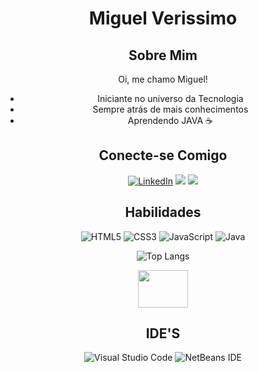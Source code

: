 <div tex align=center>

#  Miguel Verissimo

## Sobre Mim
Oi, me chamo Miguel!

- Iniciante no universo da Tecnologia
- Sempre atrás de mais conhecimentos
- Aprendendo JAVA ☕

## Conecte-se Comigo
[![LinkedIn](https://img.shields.io/badge/LinkedIn-000?style=for-the-badge&logo=linkedin&logoColor=0E76A8)](https://www.linkedin.com/in/miguelverissimo)
<a href="https://instagram.com/miguiverissimo" target="_blank"><img src="https://img.shields.io/badge/-Instagram-%23E4405F?style=for-the-badge&logo=instagram&logoColor=white" target="_blank"></a>
<a href = "mailto:miguelverissimooo@gmail.com"><img src="https://img.shields.io/badge/-Gmail-%23333?style=for-the-badge&logo=gmail&logoColor=white" target="_blank"></a>



## Habilidades 
![HTML5](https://img.shields.io/badge/HTML5-000?style=for-the-badge&logo=html5) 	![CSS3](https://img.shields.io/badge/CSS3-000?style=for-the-badge&logo=css3&logoColor=264CE4) 	![JavaScript](https://img.shields.io/badge/JavaScript-000?style=for-the-badge&logo=javascript) 	![Java](https://img.shields.io/badge/java-%23ED8B00.svg?style=for-the-badge&logo=openjdk&logoColor=white)


![Top Langs](https://github-readme-stats-git-masterrstaa-rickstaa.vercel.app/api/top-langs/?username=MiguelVerissim0&bg_color=000&border_color=FFF&title_color=00BFFF&text_color=FFF)

<img align="center" height="60" width="80" 
   src="https://cdn.jsdelivr.net/gh/devicons/devicon/icons/java/java-plain.svg">
   
## IDE'S
![Visual Studio Code](https://img.shields.io/badge/Visual%20Studio%20Code-0078d7.svg?style=for-the-badge&logo=visual-studio-code&logoColor=white) ![NetBeans IDE](https://img.shields.io/badge/NetBeansIDE-1B6AC6.svg?style=for-the-badge&logo=apache-netbeans-ide&logoColor=white) 
